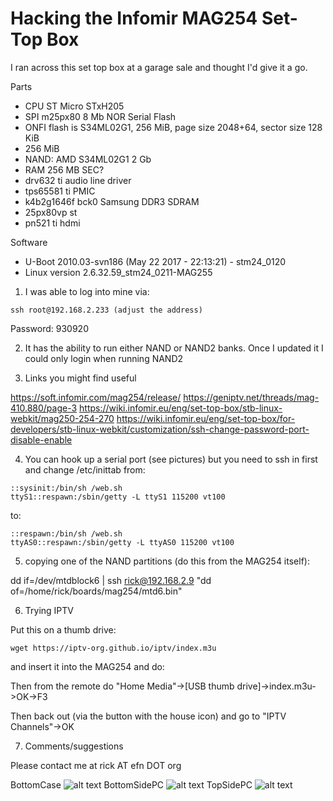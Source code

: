   Hacking the Infomir MAG254 Set-Top Box
==========================================

I ran across this set top box at a garage sale and thought I'd give it a go.

Parts

- CPU ST Micro STxH205
- SPI m25px80 8 Mb NOR Serial Flash
- ONFI flash is S34ML02G1, 256 MiB, page size 2048+64, sector size 128 KiB
- 256 MiB
- NAND: AMD S34ML02G1 2 Gb
- RAM 256 MB SEC?
- drv632 ti audio line driver
- tps65581 ti PMIC
- k4b2g1646f bck0  Samsung DDR3 SDRAM
- 25px80vp st
- pn521 ti hdmi

Software

- U-Boot 2010.03-svn186 (May 22 2017 - 22:13:21) - stm24_0120
- Linux version 2.6.32.59_stm24_0211-MAG255

1. I was able to log into mine via:

```
ssh root@192.168.2.233 (adjust the address)
```
Password: 930920

2. It has the ability to run either NAND or NAND2 banks. Once I updated it I could only login when running NAND2

3. Links you might find useful

https://soft.infomir.com/mag254/release/
https://geniptv.net/threads/mag-410.880/page-3
https://wiki.infomir.eu/eng/set-top-box/stb-linux-webkit/mag250-254-270
https://wiki.infomir.eu/eng/set-top-box/for-developers/stb-linux-webkit/customization/ssh-change-password-port-disable-enable

4. You can hook up a serial port (see pictures) but you need to ssh in first and change /etc/inittab from:

```
::sysinit:/bin/sh /web.sh
ttyS1::respawn:/sbin/getty -L ttyS1 115200 vt100
```

to:

```
::respawn:/bin/sh /web.sh
ttyAS0::respawn:/sbin/getty -L ttyAS0 115200 vt100
```

5. copying one of the NAND partitions (do this from the MAG254 itself):

dd if=/dev/mtdblock6 | ssh rick@192.168.2.9 "dd of=/home/rick/boards/mag254/mtd6.bin"

6. Trying IPTV

  Put this on a thumb drive:

```
wget https://iptv-org.github.io/iptv/index.m3u
```

  and insert it into the MAG254 and do:
	
  Then from the remote do "Home Media"->[USB thumb drive]->index.m3u->OK->F3

  Then back out (via the button with the house icon) and go to "IPTV Channels"->OK

7. Comments/suggestions

  Please contact me at rick AT efn DOT org

BottomCase
![alt text](https://github.com/rickbronson/Hacking-the-Infomir-MAG254/blob/master/images/BottomCase.png "BottomCase")
BottomSidePC
![alt text](https://github.com/rickbronson/Hacking-the-Infomir-MAG254/blob/master/images/BottomSidePC.png "BottomSidePC")
TopSidePC
![alt text](https://github.com/rickbronson/Hacking-the-Infomir-MAG254/blob/master/images/TopSidePC.png "TopSidePC")
